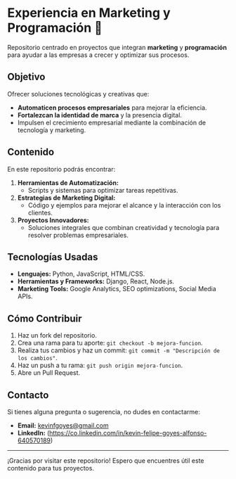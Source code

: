 # Experiencia en Marketing y Programación 🚀

Repositorio centrado en proyectos que integran **marketing** y **programación** para ayudar a las empresas a crecer y optimizar sus procesos.

## Objetivo

Ofrecer soluciones tecnológicas y creativas que:
- **Automaticen procesos empresariales** para mejorar la eficiencia.
- **Fortalezcan la identidad de marca** y la presencia digital.
- Impulsen el crecimiento empresarial mediante la combinación de tecnología y marketing.

## Contenido

En este repositorio podrás encontrar:

1. **Herramientas de Automatización:**
   - Scripts y sistemas para optimizar tareas repetitivas.
2. **Estrategias de Marketing Digital:**
   - Código y ejemplos para mejorar el alcance y la interacción con los clientes.
3. **Proyectos Innovadores:**
   - Soluciones integrales que combinan creatividad y tecnología para resolver problemas empresariales.

## Tecnologías Usadas

- **Lenguajes:** Python, JavaScript, HTML/CSS.
- **Herramientas y Frameworks:** Django, React, Node.js.
- **Marketing Tools:** Google Analytics, SEO optimizations, Social Media APIs.

## Cómo Contribuir

1. Haz un fork del repositorio.
2. Crea una rama para tu aporte: `git checkout -b mejora-funcion`.
3. Realiza tus cambios y haz un commit: `git commit -m "Descripción de los cambios"`.
4. Haz un push a tu rama: `git push origin mejora-funcion`.
5. Abre un Pull Request.

## Contacto

Si tienes alguna pregunta o sugerencia, no dudes en contactarme:

- **Email:** kevinfgoyes@gmail.com
- **LinkedIn:** (https://co.linkedin.com/in/kevin-felipe-goyes-alfonso-640570189)

---

¡Gracias por visitar este repositorio! Espero que encuentres útil este contenido para tus proyectos.
